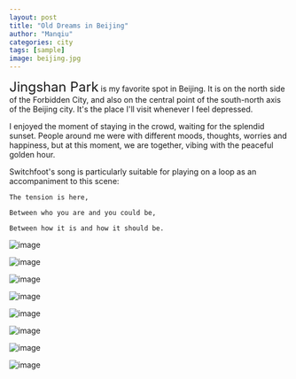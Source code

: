 ```yaml
---
layout: post
title: "Old Dreams in Beijing"
author: "Manqiu"
categories: city
tags: [sample]
image: beijing.jpg
---
```


<span style="font-size:24px;">Jingshan Park</span> is my favorite spot in Beijing. It is on the north side of the Forbidden City, and also on the central point of the south-north axis of the Beijing city. It's the place I'll visit whenever I feel depressed.

I enjoyed the moment of staying in the crowd, waiting for the splendid sunset. People around me were with different moods, thoughts, worries and happiness, but at this moment, we are together, vibing with the peaceful golden hour.   


Switchfoot's song is particularly suitable for playing on a loop as an accompaniment to this scene: 

```
The tension is here,    

Between who you are and you could be,    

Between how it is and how it should be.    
```

![image](/photo/assets/img/bj1.JPG)

![image](/photo/assets/img/bj2.JPG)

![image](/photo/assets/img/bj3.JPG)

![image](/photo/assets/img/bj4.JPG)

![image](/photo/assets/img/bj44.jpg)

![image](/photo/assets/img/bj45.jpg)

![image](/photo/assets/img/bj5.JPG)

![image](/photo/assets/img/bj6.jpg)
